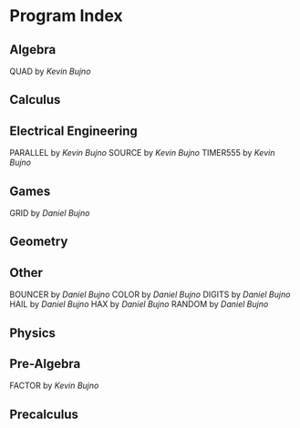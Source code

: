 # Program Index

## Algebra

QUAD by *Kevin Bujno*

## Calculus

## Electrical Engineering

PARALLEL by *Kevin Bujno*
SOURCE by *Kevin Bujno*
TIMER555 by *Kevin Bujno*

## Games

GRID by *Daniel Bujno*

## Geometry

## Other

BOUNCER by *Daniel Bujno*
COLOR by *Daniel Bujno*
DIGITS by *Daniel Bujno*
HAIL by *Daniel Bujno*
HAX by *Daniel Bujno*
RANDOM by *Daniel Bujno*

## Physics

## Pre-Algebra

FACTOR by *Kevin Bujno*

## Precalculus